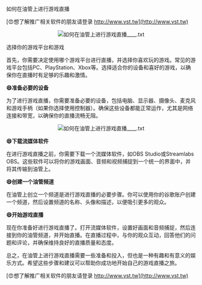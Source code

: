 如何在油管上进行游戏直播

[😍想了解推广相关软件的朋友请登录 http://www.vst.tw](http://www.vst.tw)

 <center><img src="https://vst.tw/MP4/tuiguang/png/0.png" alt="如何在油管上进行游戏直播____.txt"></center>

选择你的游戏平台和游戏

首先，你需要决定使用哪个游戏平台进行直播，并选择你喜欢玩的游戏。常见的游戏平台包括PC、PlayStation、Xbox等。选择适合你的设备和喜好的游戏，以确保你在直播时有足够的乐趣和激情。

**😄准备必要的设备**

为了进行游戏直播，你需要准备必要的设备，包括电脑、显示器、摄像头、麦克风和游戏手柄（如果你选择使用控制器）。确保这些设备都能正常运作，尤其是网络连接和带宽，以确保你的直播流畅无阻。

 <center><img src="https://vst.tw/MP4/tuiguang/png/3.png" alt="如何在油管上进行游戏直播____.txt"></center>

**😄下载流媒体软件**

在进行游戏直播之前，你需要下载一个流媒体软件，如OBS Studio或Streamlabs OBS。这些软件可以将你的游戏画面、音频和视频捕捉到一个统一的界面中，并将其传输到油管上。

**😄创建一个油管频道**

在油管上创立一个频道是进行游戏直播的必要步骤。你可以使用你的谷歌账户创建一个频道，然后设置频道的名称、头像和描述，以便吸引更多的观众。

**😄开始游戏直播**

现在你准备好进行游戏直播了。打开流媒体软件，设置好画面和音频捕捉，然后连接到你的油管频道，并开始直播。在直播过程中，与你的观众互动，回答他们的问题和评论，并确保维持良好的直播质量和态度。

总之，在油管上进行游戏直播需要一些准备和投入，但也是一种有趣和有意义的娱乐方式。希望这些步骤和建议可以帮助你成功地开始自己的游戏直播之旅。

[😍想了解推广相关软件的朋友请登录 http://www.vst.tw](http://www.vst.tw)



